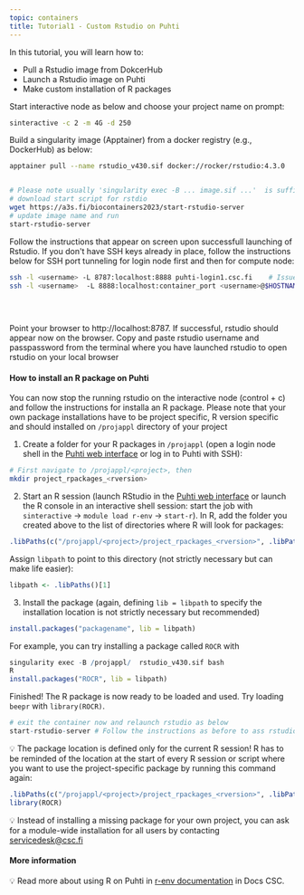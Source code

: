 ```yaml
---
topic: containers
title: Tutorial1 - Custom Rstudio on Puhti
---
```

In this tutorial, you will learn how to:
   - Pull a Rstudio image from DokcerHub
   - Launch a Rstudio image on Puhti
   - Make custom installation of R packages



Start interactive node as below and choose your project name on prompt:

```bash
sinteractive -c 2 -m 4G -d 250

```
Build a singularity image (Apptainer) from  a docker registry (e.g., DockerHub) as below:

```bash
apptainer pull --name rstudio_v430.sif docker://rocker/rstudio:4.3.0


# Please note usually 'singularity exec -B ... image.sif ...'  is sufficient for most applications. But rstudio being complex application with GUI in shared  #environment like Puhti, we need to set several settings, most of which are CSC-specific before launching Rstudio in start-srtudio-server. But for now, just #change the name of image (tip: look for "/Full/path/rstudio.sif") in the script: start-rstudio-server  and launch singularity container from the terminal.
# download start script for rstdio
wget https://a3s.fi/biocontainers2023/start-rstudio-server
# update image name and run
start-rstudio-server 
```
Follow the instructions that appear on screen upon successfull launching of Rstudio. If you don't have SSH keys already in place, follow the instructions below for  SSH port tunneling for login node first and then for compute node:

```bash
ssh -l <username> -L 8787:localhost:8888 puhti-login1.csc.fi    # Issue this command while being on local machine                                                        
ssh -l <username>  -L 8888:localhost:container_port <username>@$HOSTNAME      # Issue this command on login node; $HOSTNAME is compute node attached to 
                                                                              # interactive session change "container_port" number where rstudio is exposed on 
                                                                              # compute node); 
                                                                
```

Point your browser to http://localhost:8787. If successful, rstudio should appear now on the browser. Copy and paste rstudio username and passpassword from the terminal where you have launched rstudio to open rstudio on your local browser

#### How to install an R package on Puhti

You can now stop the running rstudio on the interactive node (control + c) and follow the instructions for installa an R package. Please note that your own package installations have to be project specific,  R version specific and should installed on `/projappl` directory of your project

1.  Create a folder for your R packages in `/projappl` (open a login node shell in the [Puhti web interface](https://www.puhti.csc.fi/) or log in to Puhti with SSH):

``` bash
# First navigate to /projappl/<project>, then
mkdir project_rpackages_<rversion>
```

2.  Start an R session (launch RStudio in the [Puhti web interface](https://www.puhti.csc.fi/) or launch the R console in an interactive shell session: start the job with `sinteractive` -\> `module load r-env` -\> `start-r`). In R, add the folder you created above to the list of directories where R will look for packages:

``` r
.libPaths(c("/projappl/<project>/project_rpackages_<rversion>", .libPaths())) 
```

Assign `libpath` to point to this directory (not strictly necessary but can make life easier):

``` r
libpath <- .libPaths()[1]
```

3.  Install the package (again, defining `lib = libpath` to specify the installation location is not strictly necessary but recommended)

``` r
install.packages("packagename", lib = libpath)
```

For example, you can try installing a package called `ROCR` with

``` r
singularity exec -B /projappl/  rstudio_v430.sif bash
R
install.packages("ROCR", lib = libpath)
```

Finished! The R package is now ready to be loaded and used. Try loading `beepr` with `library(ROCR)`.

```r
# exit the container now and relaunch rstudio as below
start-rstudio-server # Follow the instructions as before to ass rstudio

```

💡 The package location is defined only for the current R session! R has to be reminded of the location at the start of every R session or script where you want to use the project-specific package by running this command again:

``` r
.libPaths(c("/projappl/<project>/project_rpackages_<rversion>", .libPaths())) 
library(ROCR)
```

💡 Instead of installing a missing package for your own project, you can ask for a module-wide installation for all users by contacting [servicedesk\@csc.fi](servicedesk@csc.fi)

#### More information

💡 Read more about using R on Puhti in [r-env documentation](https://docs.csc.fi/apps/r-env/) in Docs CSC.
